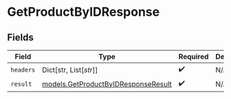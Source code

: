 # GetProductByIDResponse


## Fields

| Field                                                                            | Type                                                                             | Required                                                                         | Description                                                                      |
| -------------------------------------------------------------------------------- | -------------------------------------------------------------------------------- | -------------------------------------------------------------------------------- | -------------------------------------------------------------------------------- |
| `headers`                                                                        | Dict[str, List[*str*]]                                                           | :heavy_check_mark:                                                               | N/A                                                                              |
| `result`                                                                         | [models.GetProductByIDResponseResult](../models/getproductbyidresponseresult.md) | :heavy_check_mark:                                                               | N/A                                                                              |